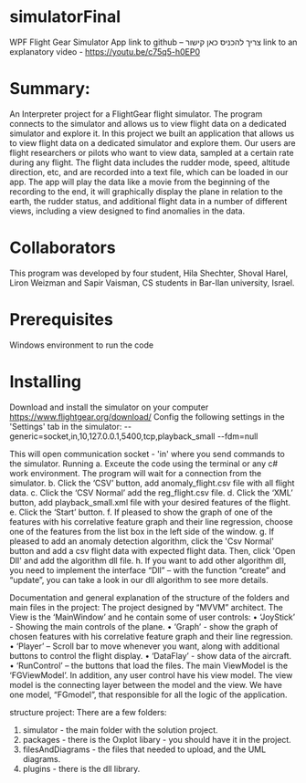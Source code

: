 # simulatorFinal

WPF Flight Gear Simulator App
link to github –  צריך להכניס כאן קישור
link to an explanatory video - https://youtu.be/c75q5-h0EP0
# Summary:
An Interpreter project for a FlightGear flight simulator. The program connects to the simulator and allows us to view flight data on a dedicated simulator and explore it.
In this project we built an application that allows us to view flight data on a dedicated simulator and explore them. Our users are flight researchers or pilots who want to view data, sampled at a certain rate during any flight.
The flight data includes the rudder mode, speed, altitude direction, etc, and are recorded into a text file, which can be loaded in our app.
The app will play the data like a movie from the beginning of the recording to the end, it will graphically display the plane in relation to the earth, the rudder status, and additional flight data in a number of different views, including a view designed to find anomalies in the data.
# Collaborators
This program was developed by four student, Hila Shechter, Shoval Harel, Liron Weizman and Sapir Vaisman, CS students in Bar-Ilan university, Israel.
# Prerequisites
Windows environment to run the code
# Installing
Download and install the simulator on your computer https://www.flightgear.org/download/ 
Config the following settings in the 'Settings' tab in the simulator:
--generic=socket,in,10,127.0.0.1,5400,tcp,playback_small
--fdm=null

This will open communication socket - 'in' where you send commands to the simulator.
Running
a.	Exceute the code using the terminal or any c# work environment. The program will wait for a connection from the simulator.
b.	Click the ‘CSV’ button, add anomaly_flight.csv file with all flight data.
c.	Click the ‘CSV Normal’ add the reg_flight.csv file.
d.	Click the ‘XML’ button, add playback_small.xml file with your desired features of the flight.
e.	Click the ‘Start’ button. 
f.	If pleased to show the graph of one of the features with his correlative feature graph and their line regression, choose one of the features from the list box in the left side of the window.
g.	If pleased to add an anomaly detection algorithm, click the 'Csv Normal' button and add a csv flight data with expected flight data. Then, click 'Open Dll' and add the algorithm dll file.
h.	If you want to add other algorithm dll, you need to implement the interface “Dll” – with the function “create” and “update”, you can take a look in our dll algorithm to see more details.

Documentation and general explanation of the structure of the folders and main files in the project:
The project designed by “MVVM” architect.
The View is the ‘MainWindow’ and he contain some of user controls:
•	‘JoyStick’ - Showing the main controls of the plane.
•	‘Graph’ - show the graph of chosen features with his correlative feature graph and their line regression.
•	‘Player’ – Scroll bar to move whenever you want, along with additional buttons to control the flight display.
•	‘DataFlay’ - show data of the aircraft.
•	‘RunControl’ – the buttons that load the files.
The main ViewModel is the ‘FGViewModel’.  In addition, any user control have his view model.
The view model is the  connecting layer between the model and the view.
We have one  model,  “FGmodel”,  that responsible for all the logic of the application.

structure project:
There are a few folders:
1. simulator -  the main folder with the solution project.
2. packages  - there is the Oxplot libary - you should have it in the project.
3. filesAndDiagrams -  the files that needed to upload, and the UML diagrams.
4. plugins - there is the dll library.






